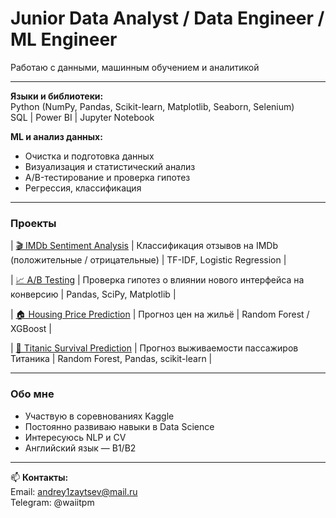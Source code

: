 # **Junior Data Analyst / Data Engineer / ML Engineer** 
Работаю с данными, машинным обучением и аналитикой

---

**Языки и библиотеки:**  
Python (NumPy, Pandas, Scikit-learn, Matplotlib, Seaborn, Selenium)  
SQL | Power BI | Jupyter Notebook

**ML и анализ данных:**  
- Очистка и подготовка данных
- Визуализация и статистический анализ
- A/B-тестирование и проверка гипотез  
- Регрессия, классификация

---

### Проекты

| [🎬 IMDb Sentiment Analysis](https://github.com/tiiaw/imdb-sentiment-analysis) | Классификация отзывов на IMDb (положительные / отрицательные) | TF-IDF, Logistic Regression |

| [📈 A/B Testing](https://github.com/tiiaw/a-b-test) | Проверка гипотез о влиянии нового интерфейса на конверсию | Pandas, SciPy, Matplotlib |

| [🏠 Housing Price Prediction](https://github.com/tiiaw/house-price-prediction) | Прогноз цен на жильё | Random Forest / XGBoost |

| [🚢 Titanic Survival Prediction](https://github.com/tiiaw/titanic-survival-prediction) | Прогноз выживаемости пассажиров Титаника | Random Forest, Pandas, scikit-learn |

---

###  Обо мне
- Участвую в соревнованиях Kaggle  
- Постоянно развиваю навыки в Data Science  
- Интересуюсь NLP и CV
- Английский язык — B1/B2

---

📫 **Контакты:**  
Email: andrey1zaytsev@mail.ru  
Telegram: @waiitpm

